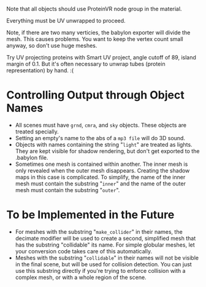 Note that all objects should use ProteinVR node group in the material.

Everything must be UV unwrapped to proceed.

Note, if there are two many verticies, the babylon exporter will divide the
mesh. This causes problems. You want to keep the vertex count small anyway, so
don't use huge meshes.

Try UV projecting proteins with Smart UV project, angle cutoff of 89, island
margin of 0.1. But it's often necessary to unwrap tubes (protein
representation) by hand. :(

Controlling Output through Object Names
=======================================
* All scenes must have `grnd`, `cmra`, and `sky` objects. These objects are treated
  specially.
* Setting an empty's name to the abs of a `mp3 file` will do 3D sound.
* Objects with names containing the string "`light`" are treated as lights. They
  are kept visible for shadow rendering, but don't get exported to the
  .babylon file.
* Sometimes one mesh is contained within another. The inner mesh is only
  revealed when the outer mesh disappears. Creating the shadow maps in this
  case is complicated. To simplify, the name of the inner mesh must contain
  the substring "`inner`" and the name of the outer mesh must contain the
  substring "`outer`".

To be Implemented in the Future
===============================
* For meshes with the substring "`make_collider`" in their names, the decimate
  modifier will be used to create a second, simplified mesh that has the
  substring "collidable" its name. For simple globular meshes, let your conversion code takes care of this automatically.
* Meshes with the substring "`collidable`" in their names will not be visible in
  the final scene, but will be used for collision detection. You can just use
  this substring directly if you're trying to enforce collision with a complex
  mesh, or with a whole region of the scene.
